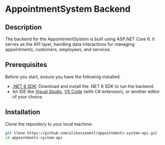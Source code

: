# AppointmentSystem Backend

## Description
The backend for the AppointmentSystem is built using ASP.NET Core 6. It serves as the API layer, handling data interactions for managing appointments, customers, employees, and services.

## Prerequisites
Before you start, ensure you have the following installed:
- [.NET 6 SDK](https://dotnet.microsoft.com/download/dotnet/6.0): Download and install the .NET 6 SDK to run the backend.
- An IDE like [Visual Studio](https://visualstudio.microsoft.com/downloads/), [VS Code](https://code.visualstudio.com/) (with C# extension), or another editor of your choice.

## Installation

Clone the repository to your local machine:

```bash
git clone https://github.com/alihassanmsf/appointments-system-api.git
cd appointments-system-api  
